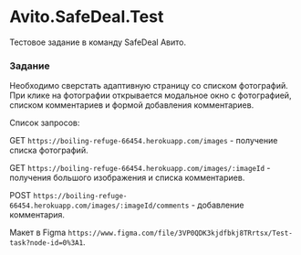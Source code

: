 # Avito.SafeDeal.Test
Тестовое задание в команду SafeDeal Авито.

### Задание

Необходимо сверстать адаптивную страницу со списком фотографий. ​
При клике на фотографии открывается модальное окно с фотографией, списком комментариев и формой добавления комментариев. ​

Список запросов:

GET `https://boiling-refuge-66454.herokuapp.com/images` - получение списка фотографий.

GET `https://boiling-refuge-66454.herokuapp.com/images/:imageId` - получения большого изображения и списка комментариев.

POST `https://boiling-refuge-66454.herokuapp.com/images/:imageId/comments` - добавление комментария.

Макет в Figma `https://www.figma.com/file/3VP0QDK3kjdfbkj8TRrtsx/Test-task?node-id=0%3A1`.
